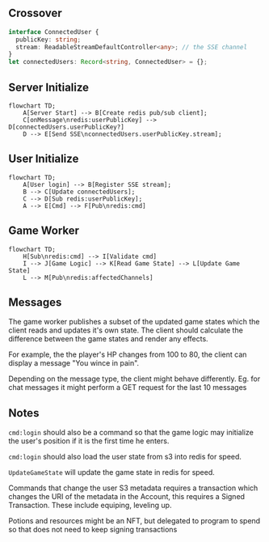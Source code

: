 ## Crossover

```typescript
interface ConnectedUser {
  publicKey: string;
  stream: ReadableStreamDefaultController<any>; // the SSE channel
}
let connectedUsers: Record<string, ConnectedUser> = {};
```

## Server Initialize

```mermaid
flowchart TD;
    A[Server Start] --> B[Create redis pub/sub client];
    C[onMessage\nredis:userPublicKey] --> D[connectedUsers.userPublicKey?]
    D --> E[Send SSE\nconnectedUsers.userPublicKey.stream];
```

## User Initialize

```mermaid
flowchart TD;
    A[User login] --> B[Register SSE stream];
    B --> C[Update connectedUsers];
    C --> D[Sub redis:userPublicKey];
    A --> E[Cmd] --> F[Pub\nredis:cmd]
```

## Game Worker

```mermaid
flowchart TD;
    H[Sub\nredis:cmd] --> I[Validate cmd]
    I --> J[Game Logic] --> K[Read Game State] --> L[Update Game State]
    L --> M[Pub\nredis:affectedChannels]
```

## Messages

The game worker publishes a subset of the updated game states which the client reads and updates it's own state. The client should calculate the difference between the game states and render any effects.

For example, the the player's HP changes from 100 to 80, the client can display a message "You wince in pain".

Depending on the message type, the client might behave differently. Eg. for chat messages it might perform a GET request for the last 10 messages

## Notes

`cmd:login` should also be a command so that the game logic may initialize the user's position if it is the first time he enters.

`cmd:login` should also load the user state from s3 into redis for speed.

`UpdateGameState` will update the game state in redis for speed.

Commands that change the user S3 metadata requires a transaction which changes the URI of the metadata in the Account, this requires a Signed Transaction. These include equiping, leveling up.

Potions and resources might be an NFT, but delegated to program to spend so that does not need to keep signing transactions
